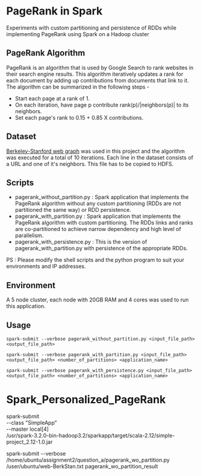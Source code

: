 # PageRank in Spark

Experiments with custom partitioning and persistence of RDDs while implementing PageRank using Spark on a Hadoop cluster

## PageRank Algorithm 

PageRank is an algorithm that is used by Google Search to rank websites in their search engine results. This algorithm iteratively updates a rank for each document by adding up contributions from documents that link to it. The algorithm can be summarized in the following steps -
* Start each page at a rank of 1.
* On each iteration, have page p contribute rank(p)/|neighbors(p)| to its neighbors.
* Set each page's rank to 0.15 + 0.85 X contributions.

## Dataset

[Berkeley-Stanford web graph](https://snap.stanford.edu/data/web-BerkStan.html) was used in this project and the algorithm was executed for a total of 10 iterations. Each line in the dataset consists of a URL and one of it's neighbors. This file has to be copied to HDFS.

## Scripts

* pagerank_without_partition.py : Spark application that implements the PageRank algorithm without any custom partitioning (RDDs are not partitioned the same way) or RDD persistence.
* pagerank_with_partition.py : Spark application that implements the PageRank algorithm with custom partitioning. The RDDs links and ranks are co-partitioned to achieve narrow dependency and high level of parallelism.
* pagerank_with_persistence.py : This is the version of pagerank_with_partition.py with persistence of the appropriate RDDs.

PS : Please modify the shell scripts and the python program to suit your environments and IP addresses.

## Environment

A 5 node cluster, each node with 20GB RAM and 4 cores was used to run this application.

## Usage 
`spark-submit --verbose pagerank_without_partition.py <input_file_path> <output_file_path>`

`spark-submit --verbose pagerank_with_partition.py <input_file_path> <output_file_path> <number_of_partitions> <application_name>`

`spark-submit --verbose pagerank_with_persistence.py <input_file_path> <output_file_path> <number_of_partitions> <application_name>`

# Spark_Personalized_PageRank

spark-submit \
  --class "SimpleApp" \
  --master local[4] \
  /usr/spark-3.2.0-bin-hadoop3.2/sparkapp/target/scala-2.12/simple-project_2.12-1.0.jar


spark-submit --verbose /home/ubuntu/assignment2/question_a/pagerank_wo_partition.py /user/ubuntu/web-BerkStan.txt pagerank_wo_partition_result
